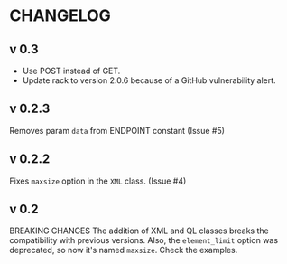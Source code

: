 CHANGELOG
=========
v 0.3
-----
- Use POST instead of GET.
- Update rack to version 2.0.6 because of a GitHub vulnerability alert.

v 0.2.3
--------
Removes param `data` from ENDPOINT constant (Issue #5)

v 0.2.2
-------
Fixes `maxsize` option in the `XML` class. (Issue #4)

v 0.2
-----
BREAKING CHANGES
The addition of XML and QL classes breaks the compatibility with previous versions. Also, the `element_limit` option was deprecated, so now it's named `maxsize`. Check the examples.
